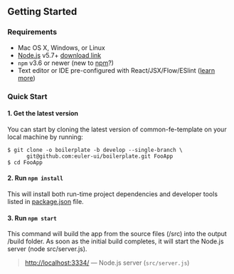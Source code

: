 ## Getting Started

### Requirements
  * Mac OS X, Windows, or Linux
  * [Node.js](https://nodejs.org/) v5.7+ [download link](https://nodejs.org/en/download/stable/)
  * `npm` v3.6 or newer (new to [npm](https://docs.npmjs.com/)?)
  * Text editor or IDE pre-configured with React/JSX/Flow/ESlint ([learn more](./how-to-configure-text-editors.md))

### Quick Start

#### 1. Get the latest version

You can start by cloning the latest version of common-fe-template on your
local machine by running:

```shell
$ git clone -o boilerplate -b develop --single-branch \
      git@github.com:euler-ui/boilerplate.git FooApp
$ cd FooApp
```

#### 2. Run `npm install`
This will install both run-time project dependencies and developer tools listed
in [package.json](./package.json) file.

#### 3. Run `npm start`
This command will build the app from the source files (/src) into the output /build folder. As soon as the initial build completes, it will start the Node.js server (node src/server.js).
> [http://localhost:3334/](http://localhost:3334/) — Node.js server (`src/server.js`)<br>